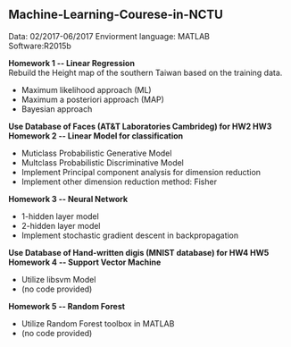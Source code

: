 ## Machine-Learning-Courese-in-NCTU
Data: 02/2017-06/2017
Enviorment language: MATLAB  
Software:R2015b  

**Homework 1 -- Linear Regression**  
Rebuild the Height map of the southern Taiwan based on the training data.
* Maximum likelihood approach (ML)  
* Maximum a posteriori approach (MAP)  
* Bayesian approach  
  
**Use Database of Faces (AT&T Laboratories Cambrideg) for HW2 HW3**  
**Homework 2 -- Linear Model for classification**  
* Muticlass Probabilistic Generative Model
* Multclass Probabilistic Discriminative Model
* Implement Principal component analysis for dimension reduction
* Implement other dimension reduction method: Fisher
  
**Homework 3 -- Neural Network**  
* 1-hidden layer model
* 2-hidden layer model
* Implement stochastic gradient descent in backpropagation

**Use Database of Hand-written digis (MNIST database) for HW4 HW5**  
**Homework 4 -- Support Vector Machine**  
* Utilize libsvm Model  
* (no code provided)  
  
**Homework 5 -- Random Forest**  
* Utilize Random Forest toolbox in MATLAB  
* (no code provided)  

